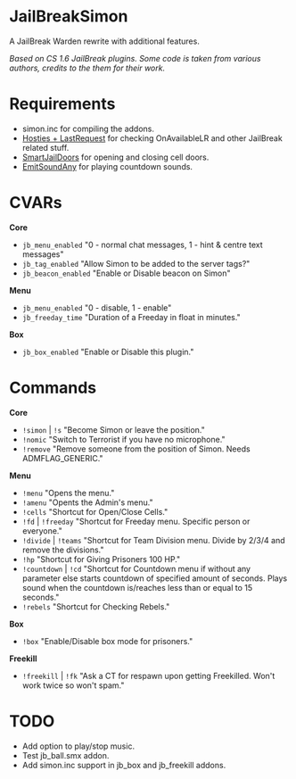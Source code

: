 # JailBreakSimon
A JailBreak Warden rewrite with additional features.

*Based on CS 1.6 JailBreak plugins. Some code is taken from various authors, credits to the them for their work.*

# Requirements
- simon.inc for compiling the addons.
- [Hosties + LastRequest](https://forums.alliedmods.net/showthread.php?t=237045) for checking OnAvailableLR and other JailBreak related stuff.
- [SmartJailDoors](https://github.com/Kailo97/smartjaildoors) for opening and closing cell doors.
- [EmitSoundAny](https://forums.alliedmods.net/showthread.php?t=237045) for playing countdown sounds.

# CVARs
**Core**
- ```jb_menu_enabled``` "0 - normal chat messages, 1 - hint & centre text messages"
- ```jb_tag_enabled``` "Allow Simon to be added to the server tags?"
- ```jb_beacon_enabled``` "Enable or Disable beacon on Simon"

**Menu**
- ```jb_menu_enabled``` "0 - disable, 1 - enable"
- ```jb_freeday_time``` "Duration of a Freeday in float in minutes."

**Box**
- ```jb_box_enabled``` "Enable or Disable this plugin."

# Commands
**Core**
- ```!simon``` | ```!s``` "Become Simon or leave the position."
- ```!nomic``` "Switch to Terrorist if you have no microphone."
- ```!remove``` "Remove someone from the position of Simon. Needs ADMFLAG_GENERIC."

**Menu**
- ```!menu``` "Opens the menu."
- ```!amenu``` "Opents the Admin's menu."
- ```!cells``` "Shortcut for Open/Close Cells."
- ```!fd``` | ```!freeday``` "Shortcut for Freeday menu. Specific person or everyone."
- ```!divide``` | ```!teams``` "Shortcut for Team Division menu. Divide by 2/3/4 and remove the divisions."
- ```!hp``` "Shortcut for Giving Prisoners 100 HP."
- ```!countdown``` | ```!cd``` "Shortcut for Countdown menu if without any parameter else starts countdown of specified amount of seconds. Plays sound when the countdown is/reaches less than or equal to 15 seconds."
- ```!rebels``` "Shortcut for Checking Rebels."

**Box**
- ```!box``` "Enable/Disable box mode for prisoners."

**Freekill**
- ```!freekill``` | ```!fk``` "Ask a CT for respawn upon getting Freekilled. Won't work twice so won't spam."

# TODO
- Add option to play/stop music.
- Test jb_ball.smx addon.
- Add simon.inc support in jb_box and jb_freekill addons.

